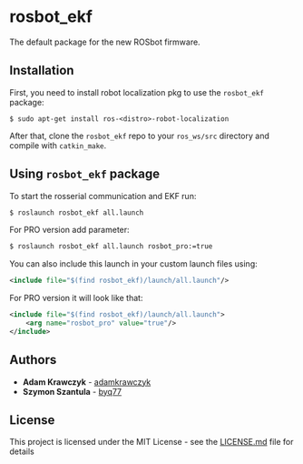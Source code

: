 # rosbot_ekf
The default package for the new ROSbot firmware.

## Installation

First, you need to install robot localization pkg to use the `rosbot_ekf` package:

```
$ sudo apt-get install ros-<distro>-robot-localization
```

After that, clone the `rosbot_ekf` repo to your `ros_ws/src` directory and compile with `catkin_make`.

## Using `rosbot_ekf` package

To start the rosserial communication and EKF run:
```bash
$ roslaunch rosbot_ekf all.launch
```

For PRO version add parameter:

```bash
$ roslaunch rosbot_ekf all.launch rosbot_pro:=true
```

You can also include this launch in your custom launch files using:

```xml
<include file="$(find rosbot_ekf)/launch/all.launch"/>
```

For PRO version it will look like that:

```xml
<include file="$(find rosbot_ekf)/launch/all.launch">
    <arg name="rosbot_pro" value="true"/>
</include>
```

## Authors

* **Adam Krawczyk** - [adamkrawczyk](https://github.com/adamkrawczyk)
* **Szymon Szantula** - [byq77](https://github.com/byq77)

## License

This project is licensed under the MIT License - see the [LICENSE.md](LICENSE.md) file for details